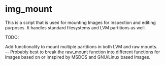 # img_mount
This is a script that is used for mounting Images for inspection and editing purposes. It handles standard filesystems and LVM partitions as well.

TODO:

Add functionality to mount multiple partitions in both LVM and raw mounts. -- Probably best to break the raw_mount function into different functions for Images based on or imspired by MSDOS and GNU/Linux based Images.
